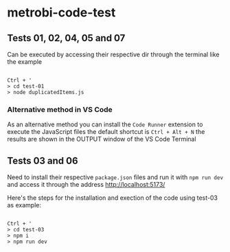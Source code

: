 # metrobi-code-test

## Tests 01, 02, 04, 05 and 07 

Can be executed by accessing their respective dir through the terminal like the example

```

Ctrl + '
> cd test-01
> node duplicatedItems.js

```

### Alternative method in VS Code

As an alternative method you can install the `Code Runner` extension to execute the JavaScript files 
the default shortcut is `Ctrl + Alt + N` the results are shown in the OUTPUT window of the VS Code Terminal

## Tests 03 and 06 

Need to install their respective `package.json` files and run it with `npm run dev` and access it through 
the address [http://localhost:5173/](http://localhost:5173/)

Here's the steps for the installation and exection of the code using test-03 as example:

```

Ctrl + '
> cd test-03
> npm i
> npm run dev

```

